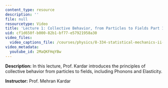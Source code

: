 ```yaml
---
content_type: resource
description: ''
file: null
resourcetype: Video
title: 'Lecture 1: Collective Behavior, from Particles to Fields Part 1'
uid: cf1d650f-b000-82b1-bf77-e57921958a30
video_files:
  video_captions_file: /courses/physics/8-334-statistical-mechanics-ii-statistical-physics-of-fields-spring-2014/video-lectures/lecture-1-collective-behavior-from-particles-to-fields-part-1/2MaQKFHqYBw.vtt
video_metadata:
  youtube_id: 2MaQKFHqYBw
---
```


**Description:** In this lecture, Prof. Kardar introduces the principles of collective behavior from particles to fields, including Phonons and Elasticity.

**Instructor:** Prof. Mehran Kardar
